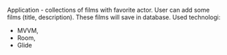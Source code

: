 Application - collections of films with favorite actor. User can add some films (title, description). These films will save in database.
Used technologi:
- MVVM,
- Room,
- Glide
